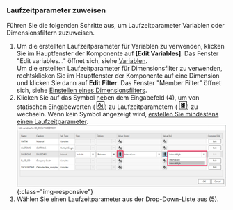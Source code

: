 

### Laufzeitparameter zuweisen

Führen Sie die folgenden Schritte aus, um Laufzeitparameter Variablen oder Dimensionsfiltern zuzuweisen.

1. Um die erstellten Laufzeitparameter für Variablen zu verwenden, klicken Sie im Hauptfenster der Komponente auf **[Edit Variables]**. Das Fenster "Edit variables..." öffnet sich, siehe [Variablen](./variablen).<br> 
Um die erstellten Laufzeitparameter für Dimensionsfilter zu verwenden, rechtsklicken Sie im Hauptfenster der Komponente auf eine Dimension und klicken Sie dann auf **Edit Filter**. Das Fenster "Member Filter" öffnet sich, siehe [Einstellen eines Dimensionsfilters](./eine-bw-cube-quelle-definieren#einstellen-eines-dimensionsfilters).
2. Klicken Sie auf das Symbol neben dem Eingabefeld (4), um von statischen Eingabewerten ( ![Assign parameters](/img/content/icons/runtime-parameters-static.png)) zu Laufzeitparametern ( ![Assign parameters](/img/content/icons/runtime-parameters-dynamic.png)) zu wechseln.
Wenn kein Symbol angezeigt wird, [erstellen Sie mindestens einen Laufzeitparameter](#laufzeitparameter-erstellen).
![Selection With Parameters](/img/content/bwcube-parameters.png){:class="img-responsive"}
3. Wählen Sie einen Laufzeitparameter aus der Drop-Down-Liste aus (5).

